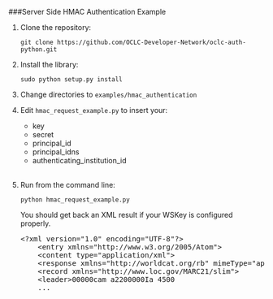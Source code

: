 ###Server Side HMAC Authentication Example

1. Clone the repository:

   `git clone https://github.com/OCLC-Developer-Network/oclc-auth-python.git`

1. Install the library:

   `sudo python setup.py install`

1. Change directories to `examples/hmac_authentication`

1. Edit `hmac_request_example.py` to insert your:
    * key
    * secret
    * principal_id
    * principal_idns
    * authenticating_institution_id
<br><br>
1. Run from the command line:

   `python hmac_request_example.py`

   You should get back an XML result if your WSKey is configured properly.

   <pre>
   &lt;?xml version="1.0" encoding="UTF-8"?>
       &lt;entry xmlns="http://www.w3.org/2005/Atom">
       &lt;content type="application/xml">
       &lt;response xmlns="http://worldcat.org/rb" mimeType="application/vnd.oclc.marc21+xml">
       &lt;record xmlns="http://www.loc.gov/MARC21/slim">
       &lt;leader>00000cam a2200000Ia 4500</leader>
       ...
   </pre>